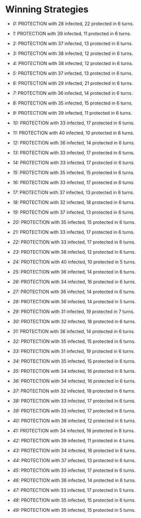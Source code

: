 # Winning Strategies

* _0:_ PROTECTION with 28 infected, 22 protected in 6 turns.


* _1:_ PROTECTION with 39 infected, 11 protected in 6 turns.


* _2:_ PROTECTION with 37 infected, 13 protected in 6 turns.


* _3:_ PROTECTION with 38 infected, 12 protected in 6 turns.


* _4:_ PROTECTION with 38 infected, 12 protected in 6 turns.


* _5:_ PROTECTION with 37 infected, 13 protected in 6 turns.


* _6:_ PROTECTION with 29 infected, 21 protected in 6 turns.


* _7:_ PROTECTION with 36 infected, 14 protected in 6 turns.


* _8:_ PROTECTION with 35 infected, 15 protected in 6 turns.


* _9:_ PROTECTION with 39 infected, 11 protected in 6 turns.


* _10:_ PROTECTION with 33 infected, 17 protected in 6 turns.


* _11:_ PROTECTION with 40 infected, 10 protected in 6 turns.


* _12:_ PROTECTION with 36 infected, 14 protected in 6 turns.


* _13:_ PROTECTION with 33 infected, 17 protected in 6 turns.


* _14:_ PROTECTION with 33 infected, 17 protected in 6 turns.


* _15:_ PROTECTION with 35 infected, 15 protected in 6 turns.


* _16:_ PROTECTION with 33 infected, 17 protected in 6 turns.


* _17:_ PROTECTION with 37 infected, 13 protected in 6 turns.


* _18:_ PROTECTION with 32 infected, 18 protected in 6 turns.


* _19:_ PROTECTION with 37 infected, 13 protected in 6 turns.


* _20:_ PROTECTION with 35 infected, 15 protected in 6 turns.


* _21:_ PROTECTION with 33 infected, 17 protected in 6 turns.


* _22:_ PROTECTION with 33 infected, 17 protected in 6 turns.


* _23:_ PROTECTION with 38 infected, 12 protected in 6 turns.


* _24:_ PROTECTION with 40 infected, 10 protected in 5 turns.


* _25:_ PROTECTION with 36 infected, 14 protected in 6 turns.


* _26:_ PROTECTION with 34 infected, 16 protected in 6 turns.


* _27:_ PROTECTION with 36 infected, 14 protected in 6 turns.


* _28:_ PROTECTION with 36 infected, 14 protected in 5 turns.


* _29:_ PROTECTION with 31 infected, 19 protected in 7 turns.


* _30:_ PROTECTION with 32 infected, 18 protected in 6 turns.


* _31:_ PROTECTION with 36 infected, 14 protected in 6 turns.


* _32:_ PROTECTION with 35 infected, 15 protected in 6 turns.


* _33:_ PROTECTION with 31 infected, 19 protected in 6 turns.


* _34:_ PROTECTION with 35 infected, 15 protected in 6 turns.


* _35:_ PROTECTION with 34 infected, 16 protected in 6 turns.


* _36:_ PROTECTION with 34 infected, 16 protected in 6 turns.


* _37:_ PROTECTION with 32 infected, 18 protected in 6 turns.


* _38:_ PROTECTION with 33 infected, 17 protected in 6 turns.


* _39:_ PROTECTION with 33 infected, 17 protected in 6 turns.


* _40:_ PROTECTION with 38 infected, 12 protected in 6 turns.


* _41:_ PROTECTION with 34 infected, 16 protected in 8 turns.


* _42:_ PROTECTION with 39 infected, 11 protected in 4 turns.


* _43:_ PROTECTION with 34 infected, 16 protected in 6 turns.


* _44:_ PROTECTION with 37 infected, 13 protected in 6 turns.


* _45:_ PROTECTION with 33 infected, 17 protected in 6 turns.


* _46:_ PROTECTION with 36 infected, 14 protected in 6 turns.


* _47:_ PROTECTION with 33 infected, 17 protected in 5 turns.


* _48:_ PROTECTION with 35 infected, 15 protected in 6 turns.


* _49:_ PROTECTION with 35 infected, 15 protected in 5 turns.


